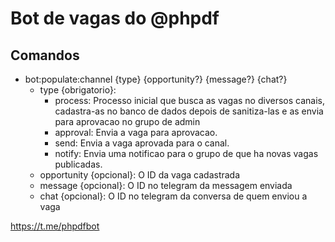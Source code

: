 # Bot de vagas do @phpdf

## Comandos

* bot:populate:channel {type} {opportunity?} {message?} {chat?}
    * type {obrigatorio}:
        * process: Processo inicial que busca as vagas no diversos canais, cadastra-as no banco de dados depois de sanitiza-las e as envia para aprovacao no grupo de admin
        * approval: Envia a vaga para aprovacao.
        * send: Envia a vaga aprovada para o canal.
        * notify: Envia uma notificao para o grupo de que ha novas vagas publicadas.
    * opportunity {opcional}: O ID da vaga cadastrada
    * message {opcional}: O ID no telegram da messagem enviada
    * chat {opcional}: O ID no telegram da conversa de quem enviou a vaga
    

https://t.me/phpdfbot